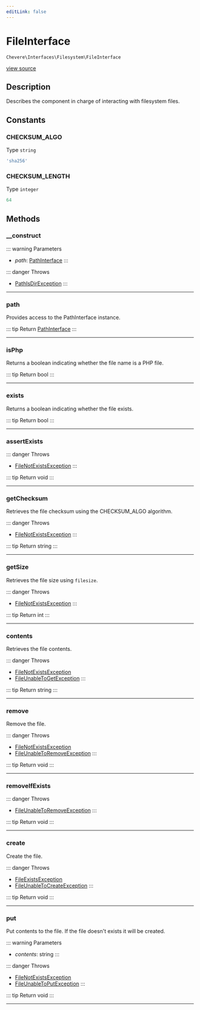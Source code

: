 ```yaml
---
editLink: false
---
```


# FileInterface

`Chevere\Interfaces\Filesystem\FileInterface`

[view source](https://github.com/chevere/chevere/blob/master/src/Chevere/Interfaces/Filesystem/FileInterface.php)

## Description

Describes the component in charge of interacting with filesystem files.

## Constants

### CHECKSUM_ALGO

Type `string`

```php
'sha256'
```

### CHECKSUM_LENGTH

Type `integer`

```php
64
```

## Methods

### __construct

::: warning Parameters
- *path*: [PathInterface](./PathInterface.md)
:::

::: danger Throws
- [PathIsDirException](../../Exceptions/Filesystem/PathIsDirException.md) 
:::

---

### path

Provides access to the PathInterface instance.

::: tip Return
[PathInterface](./PathInterface.md)
:::

---

### isPhp

Returns a boolean indicating whether the file name is a PHP file.

::: tip Return
bool
:::

---

### exists

Returns a boolean indicating whether the file exists.

::: tip Return
bool
:::

---

### assertExists

::: danger Throws
- [FileNotExistsException](../../Exceptions/Filesystem/FileNotExistsException.md) 
:::

::: tip Return
void
:::

---

### getChecksum

Retrieves the file checksum using the CHECKSUM_ALGO algorithm.

::: danger Throws
- [FileNotExistsException](../../Exceptions/Filesystem/FileNotExistsException.md) 
:::

::: tip Return
string
:::

---

### getSize

Retrieves the file size using `filesize`.

::: danger Throws
- [FileNotExistsException](../../Exceptions/Filesystem/FileNotExistsException.md) 
:::

::: tip Return
int
:::

---

### contents

Retrieves the file contents.

::: danger Throws
- [FileNotExistsException](../../Exceptions/Filesystem/FileNotExistsException.md) 
- [FileUnableToGetException](../../Exceptions/Filesystem/FileUnableToGetException.md) 
:::

::: tip Return
string
:::

---

### remove

Remove the file.

::: danger Throws
- [FileNotExistsException](../../Exceptions/Filesystem/FileNotExistsException.md) 
- [FileUnableToRemoveException](../../Exceptions/Filesystem/FileUnableToRemoveException.md) 
:::

::: tip Return
void
:::

---

### removeIfExists

::: danger Throws
- [FileUnableToRemoveException](../../Exceptions/Filesystem/FileUnableToRemoveException.md) 
:::

::: tip Return
void
:::

---

### create

Create the file.

::: danger Throws
- [FileExistsException](../../Exceptions/Filesystem/FileExistsException.md) 
- [FileUnableToCreateException](../../Exceptions/Filesystem/FileUnableToCreateException.md) 
:::

::: tip Return
void
:::

---

### put

Put contents to the file. If the file doesn't exists it will be created.

::: warning Parameters
- *contents*: string
:::

::: danger Throws
- [FileNotExistsException](../../Exceptions/Filesystem/FileNotExistsException.md) 
- [FileUnableToPutException](../../Exceptions/Filesystem/FileUnableToPutException.md) 
:::

::: tip Return
void
:::

---
